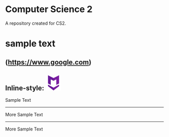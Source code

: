 # Computer Science 2
A repository created for CS2.
# sample text   
(https://www.google.com)
---
Inline-style: 
![alt text](https://github.com/adam-p/markdown-here/raw/master/src/common/images/icon48.png "Logo Title Text 1")
---
Sample Text
___
More Sample Text
***
More Sample Text
